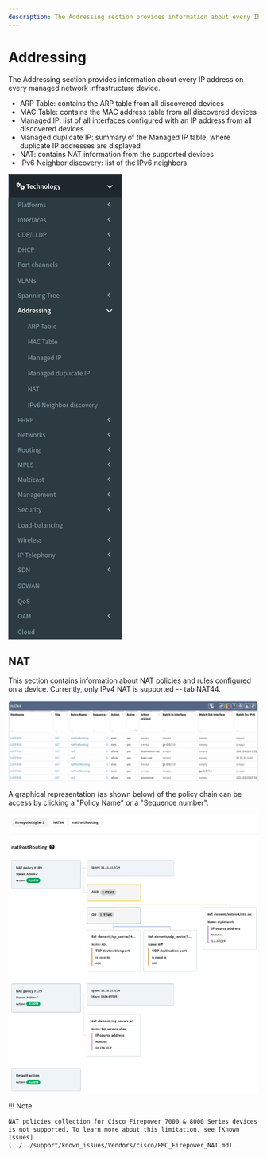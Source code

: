 ```yaml
---
description: The Addressing section provides information about every IP address on every managed network infrastructure device.
---
```


# Addressing

The Addressing section provides information about every IP address on every managed network infrastructure device.

- ARP Table: contains the ARP table from all discovered devices
- MAC Table: contains the MAC address table from all discovered devices
- Managed IP: list of all interfaces configured with an IP address from all discovered devices
- Managed duplicate IP: summary of the Managed IP table, where duplicate IP addresses are displayed
- NAT: contains NAT information from the supported devices
- IPv6 Neighbor discovery: list of the IPv6 neighbors

![main menu](addressing/menu.png)

## NAT

This section contains information about NAT policies and rules configured on a device. Currently, only IPv4 NAT is supported -- tab NAT44.

![NAT 44 table](addressing/nat44-table.png)

A graphical representation (as shown below) of the policy chain can be access by clicking a "Policy Name" or a "Sequence number".

![natPostRouting chain on Forcepoint](addressing/forcepoint-natPostRouting.png)


!!! Note

    NAT policies collection for Cisco Firepower 7000 & 8000 Series devices is not supported. To learn more about this limitation, see [Known Issues](../../support/known_issues/Vendors/cisco/FMC_Firepower_NAT.md).
